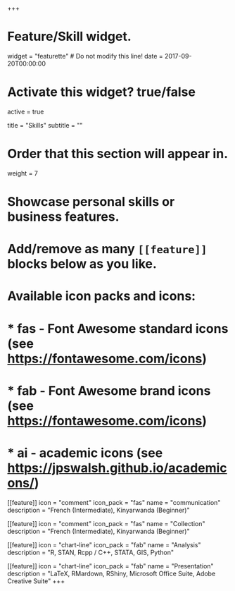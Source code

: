 +++
# Feature/Skill widget.
widget = "featurette"  # Do not modify this line!
date = 2017-09-20T00:00:00

# Activate this widget? true/false
active = true

title = "Skills"
subtitle = ""

# Order that this section will appear in.
weight = 7

# Showcase personal skills or business features.
#
# Add/remove as many `[[feature]]` blocks below as you like.
#
# Available icon packs and icons:
# * fas - Font Awesome standard icons (see https://fontawesome.com/icons)
# * fab - Font Awesome brand icons (see https://fontawesome.com/icons)
# * ai - academic icons (see https://jpswalsh.github.io/academicons/)

[[feature]]
  icon = "comment"
  icon_pack = "fas"
  name = "communication"
  description = "French (Intermediate), Kinyarwanda (Beginner)"  

[[feature]]
  icon = "comment"
  icon_pack = "fas"
  name = "Collection"
  description = "French (Intermediate), Kinyarwanda (Beginner)"  

[[feature]]
  icon = "chart-line"
  icon_pack = "fab"
  name = "Analysis"
  description = "R, STAN, Rcpp / C++, STATA, GIS, Python"

  [[feature]]
    icon = "chart-line"
    icon_pack = "fab"
    name = "Presentation"
    description = "LaTeX, RMardown, RShiny, Microsoft Office Suite, Adobe Creative Suite"
+++
